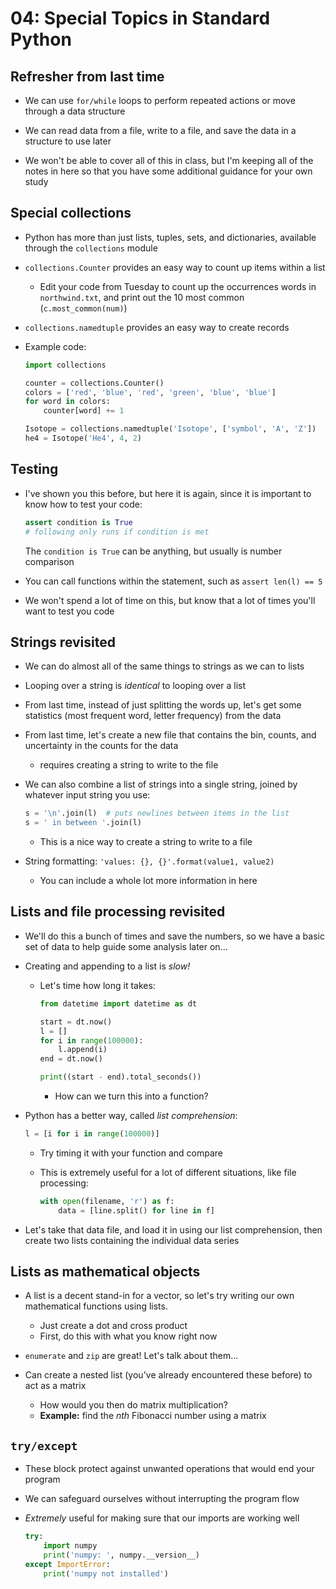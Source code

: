 04: Special Topics in Standard Python
================================================================================

Refresher from last time
--------------------------------------------------------------------------------

- We can use `for/while` loops to perform repeated actions or move through a
  data structure

- We can read data from a file, write to a file, and save the data in a
  structure to use later

- We won't be able to cover all of this in class, but I'm keeping all of the
  notes in here so that you have some additional guidance for your own study


Special collections
--------------------------------------------------------------------------------

- Python has more than just lists, tuples, sets, and dictionaries, available
  through the `collections` module

- `collections.Counter` provides an easy way to count up items within a list
  - Edit your code from Tuesday to count up the occurrences words in
    `northwind.txt`, and print out the 10 most common (`c.most_common(num)`)

- `collections.namedtuple` provides an easy way to create records

- Example code:
  ```python
  import collections

  counter = collections.Counter()
  colors = ['red', 'blue', 'red', 'green', 'blue', 'blue']
  for word in colors:
      counter[word] += 1

  Isotope = collections.namedtuple('Isotope', ['symbol', 'A', 'Z'])
  he4 = Isotope('He4', 4, 2)
  ```


Testing
--------------------------------------------------------------------------------

- I've shown you this before, but here it is again, since it is important to
  know how to test your code:
  ```python
  assert condition is True
  # following only runs if condition is met
  ```
  The `condition is True` can be anything, but usually is number comparison

- You can call functions within the statement, such as `assert len(l) == 5`

- We won't spend a lot of time on this, but know that a lot of times you'll want
  to test you code


Strings revisited
--------------------------------------------------------------------------------

- We can do almost all of the same things to strings as we can to lists

- Looping over a string is *identical* to looping over a list

- From last time, instead of just splitting the words up, let's get some
  statistics (most frequent word, letter frequency) from the data

- From last time, let's create a new file that contains the bin, counts, and
  uncertainty in the counts for the data
  - requires creating a string to write to the file

- We can also combine a list of strings into a single string, joined by whatever
  input string you use:
  ```python
  s = '\n'.join(l)  # puts newlines between items in the list
  s = ' in between '.join(l)
  ```
  - This is a nice way to create a string to write to a file

- String formatting: `'values: {}, {}'.format(value1, value2)`

  - You can include a whole lot more information in here

Lists and file processing revisited
--------------------------------------------------------------------------------

- We'll do this a bunch of times and save the numbers, so we have a basic set of
  data to help guide some analysis later on...

- Creating and appending to a list is *slow!*
  - Let's time how long it takes:
    ```python
    from datetime import datetime as dt

    start = dt.now()
    l = []
    for i in range(100000):
        l.append(i)
    end = dt.now()

    print((start - end).total_seconds())
    ```

    - How can we turn this into a function?

- Python has a better way, called *list comprehension*:
  ```python
  l = [i for i in range(100000)]
  ```
  - Try timing it with your function and compare

  - This is extremely useful for a lot of different situations, like file
    processing:
    ```python
    with open(filename, 'r') as f:
        data = [line.split() for line in f]
    ```

- Let's take that data file, and load it in using our list comprehension, then
  create two lists containing the individual data series


Lists as mathematical objects
--------------------------------------------------------------------------------

- A list is a decent stand-in for a vector, so let's try writing our own
  mathematical functions using lists.
  - Just create a dot and cross product
  - First, do this with what you know right now

- `enumerate` and `zip` are great! Let's talk about them...

- Can create a nested list (you've already encountered these before) to act as
  a matrix
  - How would you then do matrix multiplication?
  - **Example:** find the *nth* Fibonacci number using a matrix

`try/except`
--------------------------------------------------------------------------------

- These block protect against unwanted operations that would end your program

- We can safeguard ourselves without interrupting the program flow

- *Extremely* useful for making sure that our imports are working well
  ```python
  try:
      import numpy
      print('numpy: ', numpy.__version__)
  except ImportError:
      print('numpy not installed')
  ```
